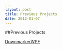 ```yaml
---
layout: post
title: Previous Projects
date: 2012-01-07
---
```


##Previous Projects

[DownmarkerWPF](http://www.github.com/code52/DownmarkerWPF)